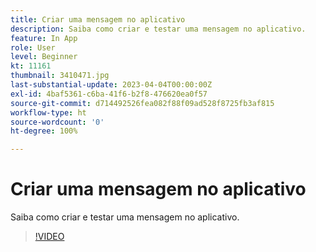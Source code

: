 ```yaml
---
title: Criar uma mensagem no aplicativo
description: Saiba como criar e testar uma mensagem no aplicativo.
feature: In App
role: User
level: Beginner
kt: 11161
thumbnail: 3410471.jpg
last-substantial-update: 2023-04-04T00:00:00Z
exl-id: 4baf5361-c6ba-41f6-b2f8-476620ea0f57
source-git-commit: d714492526fea082f88f09ad528f8725fb3af815
workflow-type: ht
source-wordcount: '0'
ht-degree: 100%

---
```


# Criar uma mensagem no aplicativo

Saiba como criar e testar uma mensagem no aplicativo.

>[!VIDEO](https://video.tv.adobe.com/v/3410471?quality=12&learn=on)

